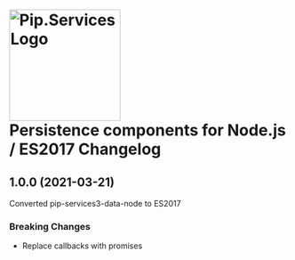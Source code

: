 # <img src="https://uploads-ssl.webflow.com/5ea5d3315186cf5ec60c3ee4/5edf1c94ce4c859f2b188094_logo.svg" alt="Pip.Services Logo" width="200"> <br/> Persistence components for Node.js / ES2017 Changelog

## <a name="1.0.0"></a> 1.0.0 (2021-03-21)

Converted pip-services3-data-node to ES2017

### Breaking Changes
* Replace callbacks with promises
